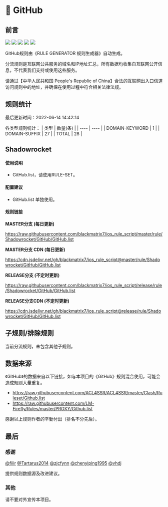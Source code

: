# 🧸 GitHub

## 前言

![](https://shields.io/badge/-移除重复规则-ff69b4) ![](https://shields.io/badge/-DOMAIN与DOMAIN--SUFFIX合并-green) ![](https://shields.io/badge/-DOMAIN--SUFFIX间合并-critical) ![](https://shields.io/badge/-DOMAIN--SUFFIX与DOMAIN--KEYWORD合并-blue) ![](https://shields.io/badge/-IP--CIDR(6)合并-blueviolet) 

GitHub规则由《RULE GENERATOR 规则生成器》自动生成。

分流规则是互联网公共服务的域名和IP地址汇总，所有数据均收集自互联网公开信息，不代表我们支持或使用这些服务。

请通过【中华人民共和国 People's Republic of China】合法的互联网出入口信道访问规则中的地址，并确保在使用过程中符合相关法律法规。

## 规则统计

最后更新时间：2022-06-14 14:42:14

各类型规则统计：
| 类型 | 数量(条)  | 
| ---- | ----  |
| DOMAIN-KEYWORD | 1  | 
| DOMAIN-SUFFIX | 27  | 
| TOTAL | 28  | 


## Shadowrocket 

#### 使用说明
- GitHub.list，请使用RULE-SET。

#### 配置建议
- GitHub.list 单独使用。

#### 规则链接
**MASTER分支 (每日更新)**

https://raw.githubusercontent.com/blackmatrix7/ios_rule_script/master/rule/Shadowrocket/GitHub/GitHub.list

**MASTER分支 CDN (每日更新)**

https://cdn.jsdelivr.net/gh/blackmatrix7/ios_rule_script@master/rule/Shadowrocket/GitHub/GitHub.list

**RELEASE分支 (不定时更新)**

https://raw.githubusercontent.com/blackmatrix7/ios_rule_script/release/rule/Shadowrocket/GitHub/GitHub.list

**RELEASE分支CDN (不定时更新)**

https://cdn.jsdelivr.net/gh/blackmatrix7/ios_rule_script@release/rule/Shadowrocket/GitHub/GitHub.list

## 子规则/排除规则


当前分流规则，未包含其他子规则。

## 数据来源

《GitHub》的数据来自以下链接，如与本项目的《GitHub》规则混合使用，可能会造成规则大量重复。

- https://raw.githubusercontent.com/ACL4SSR/ACL4SSR/master/Clash/Ruleset/Github.list
- https://raw.githubusercontent.com/LM-Firefly/Rules/master/PROXY/Github.list


感谢以上规则作者的辛勤付出（排名不分先后）。

## 最后

### 感谢

[@fiiir](https://github.com/fiiir) [@Tartarus2014](https://github.com/Tartarus2014) [@zjcfynn](https://github.com/zjcfynn) [@chenyiping1995](https://github.com/chenyiping1995) [@vhdj](https://github.com/vhdj)

提供规则数据源及改进建议。

### 其他

请不要对外宣传本项目。